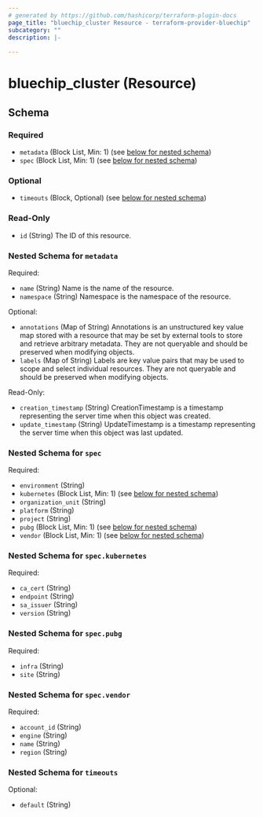 ```yaml
---
# generated by https://github.com/hashicorp/terraform-plugin-docs
page_title: "bluechip_cluster Resource - terraform-provider-bluechip"
subcategory: ""
description: |-
  
---
```


# bluechip_cluster (Resource)





<!-- schema generated by tfplugindocs -->
## Schema

### Required

- `metadata` (Block List, Min: 1) (see [below for nested schema](#nestedblock--metadata))
- `spec` (Block List, Min: 1) (see [below for nested schema](#nestedblock--spec))

### Optional

- `timeouts` (Block, Optional) (see [below for nested schema](#nestedblock--timeouts))

### Read-Only

- `id` (String) The ID of this resource.

<a id="nestedblock--metadata"></a>
### Nested Schema for `metadata`

Required:

- `name` (String) Name is the name of the resource.
- `namespace` (String) Namespace is the namespace of the resource.

Optional:

- `annotations` (Map of String) Annotations is an unstructured key value map stored with a resource that may be set by external tools to store and retrieve arbitrary metadata. They are not queryable and should be preserved when modifying objects.
- `labels` (Map of String) Labels are key value pairs that may be used to scope and select individual resources. They are not queryable and should be preserved when modifying objects.

Read-Only:

- `creation_timestamp` (String) CreationTimestamp is a timestamp representing the server time when this object was created.
- `update_timestamp` (String) UpdateTimestamp is a timestamp representing the server time when this object was last updated.


<a id="nestedblock--spec"></a>
### Nested Schema for `spec`

Required:

- `environment` (String)
- `kubernetes` (Block List, Min: 1) (see [below for nested schema](#nestedblock--spec--kubernetes))
- `organization_unit` (String)
- `platform` (String)
- `project` (String)
- `pubg` (Block List, Min: 1) (see [below for nested schema](#nestedblock--spec--pubg))
- `vendor` (Block List, Min: 1) (see [below for nested schema](#nestedblock--spec--vendor))

<a id="nestedblock--spec--kubernetes"></a>
### Nested Schema for `spec.kubernetes`

Required:

- `ca_cert` (String)
- `endpoint` (String)
- `sa_issuer` (String)
- `version` (String)


<a id="nestedblock--spec--pubg"></a>
### Nested Schema for `spec.pubg`

Required:

- `infra` (String)
- `site` (String)


<a id="nestedblock--spec--vendor"></a>
### Nested Schema for `spec.vendor`

Required:

- `account_id` (String)
- `engine` (String)
- `name` (String)
- `region` (String)



<a id="nestedblock--timeouts"></a>
### Nested Schema for `timeouts`

Optional:

- `default` (String)
